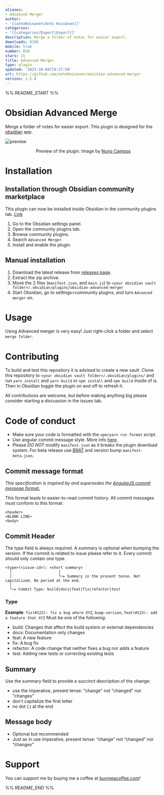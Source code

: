```yaml
---
aliases:
- Advanced Merger
author:
- '[[antoKeinanen|Anto Keinänen]]'
categories:
- '[[categories/Export|Export]]'
description: Merge a folder of notes for easier export.
downloads: 8199
mobile: true
number: 858
stars: 15
title: Advanced Merger
type: plugin
updated: '2023-10-04T19:27:50'
url: https://github.com/antoKeinanen/obsidian-advanced-merger
version: 1.5.0
---
```


%% README_START %%

# Obsidian Advanced Merge

Merge a folder of notes for easier export. This plugin is designed for the [obsidian](https://obsidian.md/) app.

![preview](https://github.com/antoKeinanen/obsidian-advanced-merger/blob/master/media/1%200Ghz5j7MB_oKJdxoIc5-lg.gif?raw=true)

<p align="center">
Preview of the plugin. Image by
<a href="https://medium.com/technology-hits/obsidian-plugins-review-14-20d087f0e23a">Nuno Campos</a>
</p>

# Installation

## Installation through Obsidian community marketplace

This plugin can now be installed inside Obsidian in the community plugins tab. [Link](obsidian://show-plugin?id=advanced-merger)

1. Go to the Obsidian settings panel.
2. Open the community plugins tab.
3. Browse community plugins.
4. Search `Advanced Merger`.
5. Install and enable the plugin.

## Manual installation

1. Download the latest release from [releases page](https://github.com/antoKeinanen/obsidian-advanced-merger/releases).
2. Extract the zip archive.
3. Move the 2 files (`manifest.json`, and `main.js`) to `<your obsidian vault folder>/.obsidian/plugins/obsidian-advanced-merger`
4. Start Obsidian, go to settings>community plugins, and turn `Advanced merger` on.

# Usage

Using Advanced merger is very easy! Just right-click a folder and select `merge folder`.

# Contributing

To build and test this repository it is advised to create a new vault. Clone this repository to `<your obsidian vault folder>/.obsidian/plugins/` and run `yarn install` and `yarn build` or `npm install` and `npm build` inside of is. Then in Obsidian toggle the plugin on and off to refresh it.

All contributions are welcome, but before making anything big please consider starting a discussion in the issues tab.

# Code of conduct

-   Make sure your code is formatted with the `npm/yarn run format` script.
-   Use angular commit message style. More info [here](https://github.com/antoKeinanen/obsidian-advanced-merger#commit-message-format).
-   Please _DO NOT_ modify `manifest.json` as it breaks the plugin download system. For beta release use [BRAT](https://tfthacker.com/Obsidian+Plugins+by+TfTHacker/BRAT+-+Beta+Reviewer's+Auto-update+Tool/Quick+guide+for+using+BRAT#Testing+Plugins) and version bump `manifest-beta.json`.

## Commit message format

_This specification is inspired by and supersedes the [AngularJS commit message format.](https://github.com/angular/angular/blob/main/CONTRIBUTING.md#commit)_

This format leads to easier-to-read commit history.
All commit messages must conform to this format:

```
<header>
<BLANK LINE>
<body>
```

## Commit Header

The type field is always required. A summary is optional when bumping the version. If the commit is related to issue please refer to it. Every commit should only contain one type.

```
<type>(<issue-id>): <short summary>
  │						│
  │						└─⫸ Summary in the present tense. Not capitalized. No period at the end.
  │
  └─⫸ Commit Type: build|docs|feat|fix|refactor|test
```

### Type

**Example**: `fix(#123): fix a bug where XYZ`, `bump-version`, `feat(#123): add a feature that XYZ`
Must be one of the following:

-   build: Changes that affect the build system or external dependencies
-   docs: Documentation only changes
-   feat: A new feature
-   fix: A bug fix
-   refactor: A code change that neither fixes a bug nor adds a feature
-   test: Adding new tests or correcting existing tests

## Summary

Use the summary field to provide a succinct description of the change:

-   use the imperative, present tense: "change" not "changed" nor "changes"
-   don't capitalize the first letter
-   no dot (.) at the end

## Message body

-   Optional but recommended
-   Just as in <subject> use imperative, present tense: “change” not “changed” nor “changes”

# Support

You can support me by buying me a coffee at [buymeacoffee.com](https://www.buymeacoffee.com/antokeinanen)!


%% README_END %%